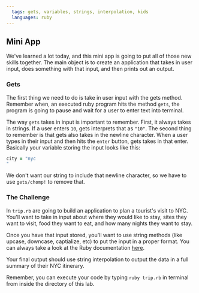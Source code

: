 ```yaml
---
  tags: gets, variables, strings, interpolation, kids
  languages: ruby
---
```


## Mini App

We've learned a lot today, and this mini app is going to put all of those new skills together. The main object is to create an application that takes in user input, does something with that input, and then prints out an output.

### Gets
The first thing we need to do is take in user input with the gets method. Remember when, an executed ruby program hits the method `gets`, the program is going to pause and wait for a user to enter text into terminal.

The way `gets` takes in input is important to remember. First, it always takes in strings. If a user enters `10`, gets interprets that as `"10"`. The second thing to remember is that gets also takes in the newline character. When a user types in their input and then hits the `enter` button, gets takes in that enter. Basically your variable storing the input looks like this:

```RUBY
city = "nyc
"
```

We don't want our string to include that newline character, so we have to use `gets/chomp!` to remove that.

### The Challenge
In `trip.rb` are going to build an application to plan a tourist's visit to NYC. You'll want to take in input about where they would like to stay, sites they want to visit, food they want to eat, and how many nights they want to stay.

Once you have that input stored, you'll want to use string methods (like upcase, downcase, captialize, etc) to put the input in a proper format. You can always take a look at the Ruby documentation [here](http://www.ruby-doc.org/core-2.1.2/String.html). 

Your final output should use string interpolation to output the data in a full summary of their NYC itinerary. 

Remember, you can execute your code by typing `ruby trip.rb` in terminal from inside the directory of this lab.